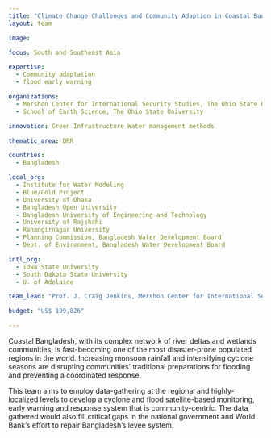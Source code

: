 ```yaml
---
title: "Climate Change Challenges and Community Adaption in Coastal Bangladesh"
layout: team

image: 

focus: South and Southeast Asia

expertise:
  - Community adaptation
  - flood early warning

organizations:
  - Mershon Center for International Security Studies, The Ohio State University
  - School of Earth Science, The Ohio State University

innovation: Green Infrastructure Water management methods

thematic_area: DRR

countries: 
  - Bangladesh

local_org: 
  - Institute for Water Modeling
  - Blue/Gold Project
  - University of Dhaka
  - Bangladesh Open University
  - Bangladesh University of Engineering and Technology
  - University of Rajshahi
  - Rahangirnagar University
  - Planning Commission, Bangladesh Water Development Board
  - Dept. of Environment, Bangladesh Water Development Board

intl_org:
  - Iowa State University
  - South Dakota State University
  - U. of Adelaide

team_lead: "Prof. J. Craig Jenkins, Mershon Center for International Security, Ohio State University, USA"

budget: "US$ 199,826"

---
```


Coastal Bangladesh, with its complex network of river deltas and wetlands communities, is fast-becoming one of the most disaster-prone populated regions in the world. Increasing monsoon rainfall and intensifying cyclone seasons are disrupting communities’ traditional preparations for flooding and preventing a coordinated response. 

This team aims to employ data-gathering at the regional and highly-localized levels to develop a cyclone and flood satellite-based monitoring, early warning and response system that is community-centric. The data gathered would also fill critical gaps in the national government and World Bank’s effort to repair Bangladesh’s levee system.
